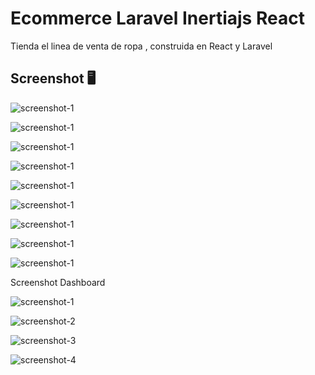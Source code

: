 # Ecommerce Laravel Inertiajs React

Tienda el linea de venta de ropa , construida en React y Laravel

## Screenshot 🖥️️

![screenshot-1](/public/screenshot/screenshot-1.png)

![screenshot-1](/public/screenshot/screenshot-2.png)

![screenshot-1](/public/screenshot/screenshot-3.png)

![screenshot-1](/public/screenshot/screenshot-4.png)

![screenshot-1](/public/screenshot/screenshot-5.png)

![screenshot-1](/public/screenshot/screenshot-6.png)

![screenshot-1](/public/screenshot/screenshot-7.png)

![screenshot-1](/public/screenshot/screenshot-8.png)

![screenshot-1](/public/screenshot/screenshot-9.png)

Screenshot Dashboard

![screenshot-1](/public/screenshot/screenshot-dashboard-1.png)

![screenshot-2](/public/screenshot/screenshot-dashboard-2.png)

![screenshot-3](/public/screenshot/screenshot-dashboard-3.png)

![screenshot-4](/public/screenshot/screenshot-dashboard-4.png)

